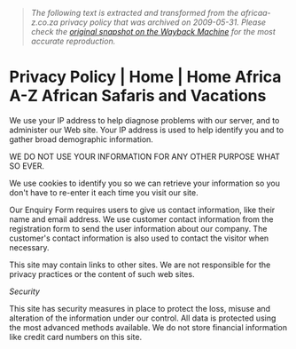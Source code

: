 > *The following text is extracted and transformed from the africaa-z.co.za privacy policy that was archived on 2009-05-31. Please check the [original snapshot on the Wayback Machine](https://web.archive.org/web/20090531042844id_/http%3A//www.africaa-z.co.za/index.php/Home/Home/Privacy-Policy.html) for the most accurate reproduction.*

# Privacy Policy | Home | Home Africa A-Z African Safaris and Vacations

We use your IP address to help diagnose problems with our server, and to administer our Web site. Your IP address is used to help identify you and to gather broad demographic information.

WE DO NOT USE YOUR INFORMATION FOR ANY OTHER PURPOSE WHAT SO EVER.

We use cookies to identify you so we can retrieve your information so you don't have to re-enter it each time you visit our site.

Our Enquiry Form requires users to give us contact information, like their name and email address. We use customer contact information from the registration form to send the user information about our company. The customer's contact information is also used to contact the visitor when necessary.

This site may contain links to other sites. We are not responsible for the privacy practices or the content of such web sites.

 _Security_

This site has security measures in place to protect the loss, misuse and alteration of the information under our control. All data is protected using the most advanced methods available. We do not store financial information like credit card numbers on this site.  

